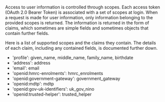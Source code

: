 Access to user information is controlled through scopes. Each access token (OAuth 2.0 Bearer Token) is associated with a set of scopes at login. When a request is made for user information, only information belonging to the provided scopes is returned. The information is returned in the form of claims, which sometimes are simple fields and sometimes objects that contain further fields.

Here is a list of supported scopes and the claims they contain. The details of each claim, including any contained fields, is documented further down.

* 'profile': given_name, middle_name, family_name, birthdate
* 'address': address
* 'email': email
* 'openid:hmrc-enrolments': hmrc_enrolments
* 'openid:government-gateway': government_gateway
* 'openid:mdtp': mdtp
* 'openid:gov-uk-identifiers': uk_gov_nino
* 'openid:trusted-helper': trusted_helper
